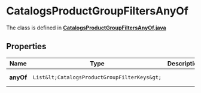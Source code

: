 

# CatalogsProductGroupFiltersAnyOf

The class is defined in **[CatalogsProductGroupFiltersAnyOf.java](../../src/main/java/org/openapitools/model/CatalogsProductGroupFiltersAnyOf.java)**

## Properties

Name | Type | Description | Notes
------------ | ------------- | ------------- | -------------
**anyOf** | `List&lt;CatalogsProductGroupFilterKeys&gt;` |  |  [optional property]



